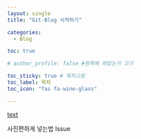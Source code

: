 ```yaml
---
layout: single
title: "Git-Blog 시작하기"

categories:
  - Blog

toc: true

# author_profile: false #왼쪽에 떠있는거 끄기

toc_sticky: true # 목차고정
toc_label: 목차
toc_icon: "fas fa-wine-glass"

---
```



[text](https://github.com/mmistakes/minimal-mistakes)


사진편하게 넣는법
Issue
